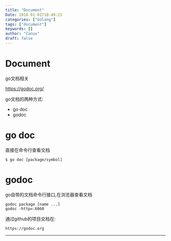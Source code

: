 ```yaml
---
title: "Document"
Date: 2018-01-01T10:49:21
categories: ["Golang"]
tags: ["document"]
keywords: []
author: "Canux"
draft: false
---
```


# Document

go文档相关

<https://godoc.org/>

go文档的两种方式:

* go doc
* godoc

# go doc

直接在命令行查看文档

    $ go doc [package/symbol]

# godoc

go自带的文档命令行接口,在浏览器查看文档

    godoc package [name ...]
    godoc -http=:6060

通过github的项目文档在:

    https://godoc.org

***
